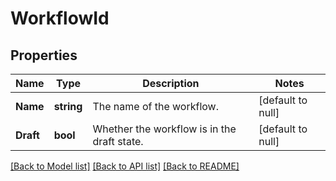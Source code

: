 # WorkflowId

## Properties
Name | Type | Description | Notes
------------ | ------------- | ------------- | -------------
**Name** | **string** | The name of the workflow. | [default to null]
**Draft** | **bool** | Whether the workflow is in the draft state. | [default to null]

[[Back to Model list]](../README.md#documentation-for-models) [[Back to API list]](../README.md#documentation-for-api-endpoints) [[Back to README]](../README.md)

